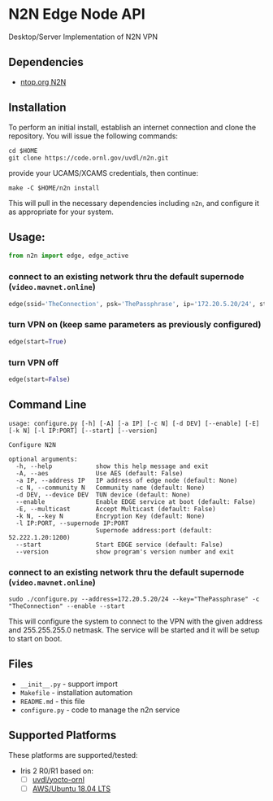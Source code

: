 # N2N Edge Node API
Desktop/Server Implementation of N2N VPN

## Dependencies

 * [ntop.org N2N](https://www.ntop.org/products/n2n/)

## Installation

To perform an initial install, establish an internet connection and clone the repository.
You will issue the following commands:
```
cd $HOME
git clone https://code.ornl.gov/uvdl/n2n.git
```

provide your UCAMS/XCAMS credentials, then continue:
```
make -C $HOME/n2n install
```

This will pull in the necessary dependencies including `n2n`, and configure it
as appropriate for your system.

## Usage:

```python
from n2n import edge, edge_active
```

### connect to an existing network thru the default supernode (`video.mavnet.online`)
```python
edge(ssid='TheConnection', psk='ThePassphrase', ip='172.20.5.20/24', start=True)
```

### turn VPN on (keep same parameters as previously configured)
```python
edge(start=True)
```

### turn VPN off
```python
edge(start=False)
```

## Command Line

```
usage: configure.py [-h] [-A] [-a IP] [-c N] [-d DEV] [--enable] [-E] [-k N] [-l IP:PORT] [--start] [--version]

Configure N2N

optional arguments:
  -h, --help            show this help message and exit
  -A, --aes             Use AES (default: False)
  -a IP, --address IP   IP address of edge node (default: None)
  -c N, --community N   Community name (default: None)
  -d DEV, --device DEV  TUN device (default: None)
  --enable              Enable EDGE service at boot (default: False)
  -E, --multicast       Accept Multicast (default: False)
  -k N, --key N         Encryption Key (default: None)
  -l IP:PORT, --supernode IP:PORT
                        Supernode address:port (default: 52.222.1.20:1200)
  --start               Start EDGE service (default: False)
  --version             show program's version number and exit
```

### connect to an existing network thru the default supernode (`video.mavnet.online`)
```
sudo ./configure.py --address=172.20.5.20/24 --key="ThePassphrase" -c "TheConnection" --enable --start
```

This will configure the system to connect to the VPN with the given address and 255.255.255.0 netmask.
The service will be started and it will be setup to start on boot.

## Files

 * `__init__.py` - support import
 * `Makefile` - installation automation
 * `README.md` - this file
 * `configure.py` - code to manage the n2n service

## Supported Platforms
These platforms are supported/tested:

 * Iris 2 R0/R1 based on:
   - [ ] [uvdl/yocto-ornl](https://github.com/uvdl/yocto-ornl/tree/develop)
   - [ ] [AWS/Ubuntu 18.04 LTS](https://code.ornl.gov/uvdl/general/tree/master/Devices/AWS)
